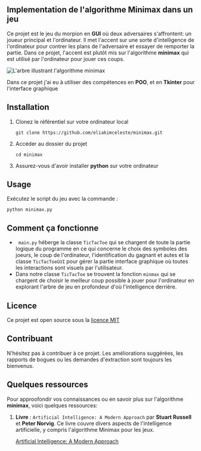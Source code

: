 ## Implementation de l'algorithme Minimax dans un jeu
Ce projet est le jeu du morpion  en __GUI__ où deux adversaires s'affrontent: un joueur principal et l'ordinateur. Il met l'accent sur une sorte d'intelligence de l'ordinateur pour contrer les plans de l'adversaire et essayer de remporter la partie. Dans ce projet, l'accent est plutôt mis sur l'algorithme __minimax__ qui est utilisé par l'ordinateur pour jouer ces coups.

![L'arbre illustrant l'algorithme minimax](https://cdn.educba.com/academy/wp-content/uploads/2020/03/Minimax-Algorithm.jpg)

Dans ce projet j'ai eu à utiliser des compétences en **POO**, et en **Tkinter** pour l'interface graphique
<!--├──
├──
├──-->
## Installation
1. Clonez le référentiel sur votre ordinateur local
   ```
   git clone https://github.com/eliakimceleste/minimax.git
   ```
2. Accéder au dossier du projet
	 ```
   cd minimax
   ```
3. Assurez-vous d'avoir installer __python__ sur votre ordinateur
## Usage
  
Exécutez le script du jeu avec la commande :
 ```
python minimax.py
 ```

## Comment ça fonctionne
- ``` main.py```  héberge la classe ```TicTacToe```  qui se chargent de toute la partie logique du programme en ce qui concerne le choix des symboles des joeurs, le coup de l'ordinateur, l'identification du gagnant et autes et la classe ```TicTacToeGUI```  pour gérer la partie interface graphique où toutes les interactions sont visuels par l'utilisateur.
- Dans notre classe  ```TicTacToe```  se trouvent la fonction  ```minmax```  qui se chargent de choisir le meilleur coup possible à jouer pour l'ordinateur en explorant l'arbre de jeu en profondeur d'où l'intelligence derrière.
## Licence
Ce projet est open source sous la [licence MIT](LICENSE)

## Contribuant
N'hésitez pas à contribuer à ce projet. Les améliorations suggérées, les rapports de bogues ou les demandes d'extraction sont toujours les bienvenus.

## Quelques ressources

Pour approofondir vos connaissances ou en savoir plus sur l'algorithme __minimax__, voici quelques ressources:
1. __Livre__ : ```Artificial Intelligence: A Modern Approach```  par __Stuart Russell__ et __Peter Norvig__. Ce livre couvre divers aspects de l'intelligence artificielle, y compris l'algorithme Minimax pour les jeux.
   
   [Artificial Intelligence: A Modern Approach](https://dl.ebooksworld.ir/books/Artificial.Intelligence.A.Modern.Approach.4th.Edition.Peter.Norvig.%20Stuart.Russell.Pearson.9780134610993.EBooksWorld.ir.pdf)
